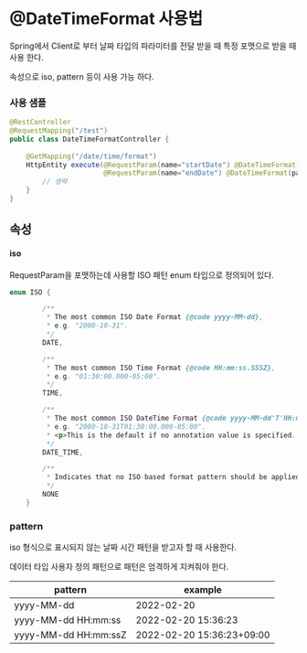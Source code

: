 # @DateTimeFormat 사용법

Spring에서 Client로 부터 날짜 타입의 파라미터를 전달 받을 때 특정 포맷으로 받을 때 사용 한다.

속성으로 iso, pattern 등이 사용 가능 하다.

### 사용 샘플

```java
@RestController
@RequestMapping("/test")
public class DateTimeFormatController {
    
    @GetMapping("/date/time/format")
    HttpEntity execute(@RequestParam(name="startDate") @DateTimeFormat(iso = DateTimeFormat.ISO.DATE) LocalDate startDate, 
                       @RequestParam(name="endDate") @DateTimeFormat(pattern = "yyyy-MM-dd") LocalDate endDate) {
        // 생략
    }
}
```

## 속성

#### iso

RequestParam을 포맷하는데 사용할 ISO 패턴 enum 타입으로 정의되어 있다.

```java
enum ISO {

		/**
		 * The most common ISO Date Format {@code yyyy-MM-dd},
		 * e.g. "2000-10-31".
		 */
		DATE,

		/**
		 * The most common ISO Time Format {@code HH:mm:ss.SSSZ},
		 * e.g. "01:30:00.000-05:00".
		 */
		TIME,

		/**
		 * The most common ISO DateTime Format {@code yyyy-MM-dd'T'HH:mm:ss.SSSZ},
		 * e.g. "2000-10-31T01:30:00.000-05:00".
		 * <p>This is the default if no annotation value is specified.
		 */
		DATE_TIME,

		/**
		 * Indicates that no ISO-based format pattern should be applied.
		 */
		NONE
	}
```

### pattern

iso 형식으로 표시되지 않는 날짜 시간 패턴을 받고자 할 때 사용한다.

데이터 타입 사용자 정의 패턴으로 패턴은 엄격하게 지켜줘야 한다.

| pattern              | example                   |
| -------------------- | ------------------------- |
| yyyy-MM-dd           | 2022-02-20                |
| yyyy-MM-dd HH:mm:ss  | 2022-02-20 15:36:23       |
| yyyy-MM-dd HH:mm:ssZ | 2022-02-20 15:36:23+09:00 |

